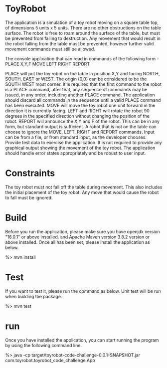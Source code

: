 # ToyRobot
The application is a simulation of a toy robot moving on a square table top, of dimensions 5 units x 5 units. There are no
other obstructions on the table surface. The robot is free to roam around the surface of the table, but must be prevented
from falling to destruction. Any movement that would result in the robot falling from the table must be prevented,
however further valid movement commands must still be allowed.

The console application that can read in commands of the following form -
PLACE X,Y,F
MOVE
LEFT
RIGHT
REPORT

PLACE will put the toy robot on the table in position X,Y and facing NORTH, SOUTH, EAST or WEST. The origin (0,0)
can be considered to be the SOUTH WEST most corner. It is required that the first command to the robot is a PLACE
command, after that, any sequence of commands may be issued, in any order, including another PLACE command. The
application should discard all commands in the sequence until a valid PLACE command has been executed. MOVE will
move the toy robot one unit forward in the direction it is currently facing.
LEFT and RIGHT will rotate the robot 90 degrees in the specified direction without changing the position of the
robot. REPORT will announce the X,Y and F of the robot. This can be in any form, but standard output is sufficient.
A robot that is not on the table can choose to ignore the MOVE, LEFT, RIGHT and REPORT commands. Input can
be from a file, or from standard input, as the developer chooses.
Provide test data to exercise the application.
It is not required to provide any graphical output showing the movement of the toy robot.
The application should handle error states appropriately and be robust to user input.

# Constraints
The toy robot must not fall off the table during movement. This also includes the initial placement of the toy robot. Any
move that would cause the robot to fall must be ignored.

# Build
Before you run the application, please make sure you have openjdk version "16.0.1" or above installed. and Apache Maven version 3.8.2 version or above installed. Once all has been set, please install the application as below.

%> mvn install

# Test
If you want to test it, please run the command as below. Unit test will be run when building the package.

%> mvn test

# run
Once you have installed the application, you can start running the program by using the following command line.

%> java -cp target/toyrobot-code-challenge-0.0.1-SNAPSHOT.jar com.toyrobot.toyrobot_code_challenge.App
